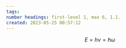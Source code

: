 ```yaml
---
tags: 
number headings: first-level 1, max 6, 1.1.
created: 2023-05-25 00:57:12
---
```


$$
E = h\nu = \hslash \omega
$$
